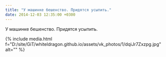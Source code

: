 ```yaml
---
title: "У машинке бешенство. Придятся усыпить."
date: 2014-12-03 12:35:00 +0300
---
```


У машинке бешенство. Придятся усыпить.

{% include media.html f="D:/site/GiT/whiteldragon.github.io/assets/vk_photos/1/dqiJr7Zxzpg.jpg" alt="" %}
